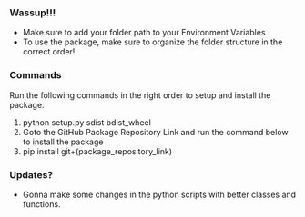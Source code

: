 ### Wassup!!! 
- Make sure to add your folder path to your Environment Variables
- To use the package, make sure to organize the folder structure in the correct order!

### Commands
Run the following commands in the right order to setup and install the package.
1. python setup.py sdist bdist_wheel
2. Goto the GitHub Package Repository Link and run the command below to install the package
3. pip install git+(package_repository_link)


### Updates?
- Gonna make some changes in the python scripts with better classes and functions.